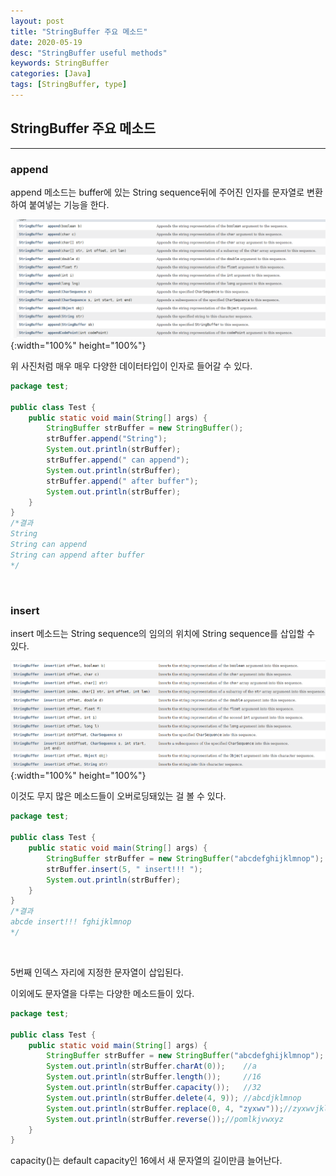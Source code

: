 ```yaml
---
layout: post
title: "StringBuffer 주요 메소드"
date: 2020-05-19
desc: "StringBuffer useful methods"
keywords: StringBuffer
categories: [Java]
tags: [StringBuffer, type]
---
```


## StringBuffer 주요 메소드

___

### append

append 메소드는 buffer에 있는 String sequence뒤에 주어진 인자를 문자열로 변환하여 붙여넣는 기능을 한다. 

![StringBufferAppend](/static/assets/img/blog/java/02DataType/StringBufferAppend.png){:width="100%" height="100%"}
<br>

위 사진처럼 매우 매우 다양한 데이터타입이 인자로 들어갈 수 있다.

~~~java
package test;

public class Test {
	public static void main(String[] args) {
		StringBuffer strBuffer = new StringBuffer();
		strBuffer.append("String");
		System.out.println(strBuffer);
		strBuffer.append(" can append");
		System.out.println(strBuffer);
		strBuffer.append(" after buffer");
		System.out.println(strBuffer);
	}
}
/*결과
String
String can append
String can append after buffer
*/
~~~
<br>

### insert

insert 메소드는 String sequence의 임의의 위치에 String sequence를 삽입할 수 있다. 

![StringBufferInsert](/static/assets/img/blog/java/02DataType/StringBufferInsert.png){:width="100%" height="100%"}
<br>

이것도 무지 많은 메소드들이 오버로딩돼있는 걸 볼 수 있다. 

~~~java
package test;

public class Test {
	public static void main(String[] args) {
		StringBuffer strBuffer = new StringBuffer("abcdefghijklmnop");
		strBuffer.insert(5, " insert!!! ");
		System.out.println(strBuffer);
	}
}
/*결과
abcde insert!!! fghijklmnop
*/
~~~
<br>

5번째 인덱스 자리에 지정한 문자열이 삽입된다. 

이외에도 문자열을 다루는 다양한 메소드들이 있다. 

~~~java
package test;

public class Test {
	public static void main(String[] args) {
		StringBuffer strBuffer = new StringBuffer("abcdefghijklmnop");
		System.out.println(strBuffer.charAt(0));    //a
		System.out.println(strBuffer.length());     //16
		System.out.println(strBuffer.capacity());   //32
		System.out.println(strBuffer.delete(4, 9)); //abcdjklmnop
		System.out.println(strBuffer.replace(0, 4, "zyxwv"));//zyxwvjklmnop
		System.out.println(strBuffer.reverse());//pomlkjvwxyz
	}
}
~~~

capacity()는 default capacity인 16에서 새 문자열의 길이만큼 늘어난다.